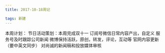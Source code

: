 ```yaml
---
title: 2017-10-18周记

tags: 新建
---
```

本周计划：
节日活动策划：本周完成双十一
订阅号微信日常内容产出，自定义
服务号及时跟踪公司新闻
微博保持活跃，原创，转发，评论，互动等
官网内容更新（要中英文同步）
对尚诚的新闻稿和投放媒体审核

